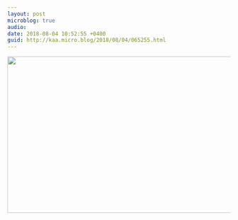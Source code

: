 ```yaml
---
layout: post
microblog: true
audio: 
date: 2018-08-04 10:52:55 +0400
guid: http://kaa.micro.blog/2018/08/04/065255.html
---
```



<img src="http://www.kaa.bz/uploads/2018/dbc54f2f76.jpg" width="600" height="354" />
